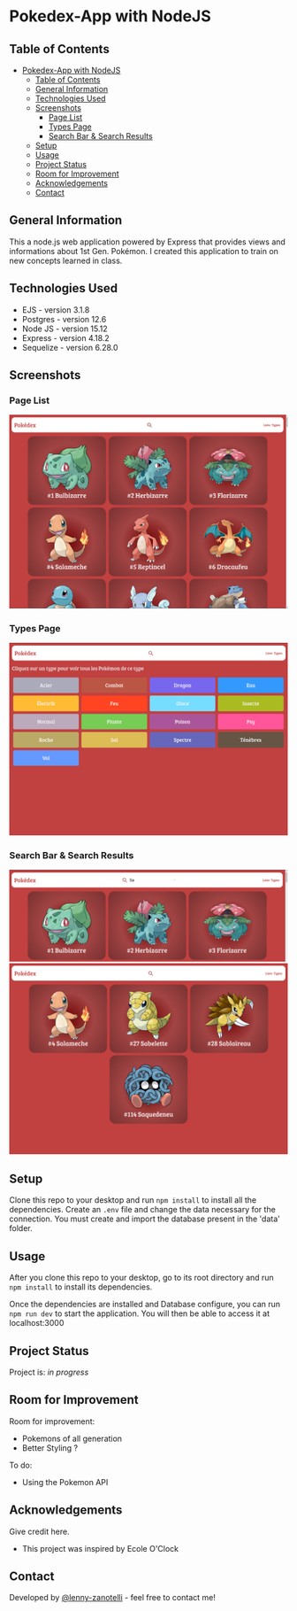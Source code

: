 # Pokedex-App with NodeJS

## Table of Contents
- [Pokedex-App with NodeJS](#pokedex-app-with-nodejs)
  - [Table of Contents](#table-of-contents)
  - [General Information](#general-information)
  - [Technologies Used](#technologies-used)
  - [Screenshots](#screenshots)
    - [Page List](#page-list)
    - [Types Page](#types-page)
    - [Search Bar \& Search Results](#search-bar--search-results)
  - [Setup](#setup)
  - [Usage](#usage)
  - [Project Status](#project-status)
  - [Room for Improvement](#room-for-improvement)
  - [Acknowledgements](#acknowledgements)
  - [Contact](#contact)



## General Information
  This a node.js web application powered by Express that provides views and informations about 1st Gen. Pokémon.
  I created this application to train on new concepts learned in class.


## Technologies Used
- EJS - version 3.1.8
- Postgres - version 12.6
- Node JS - version 15.12
- Express - version 4.18.2
- Sequelize - version 6.28.0

## Screenshots

### Page List
![Page List](./screenshot/liste_page.png)

### Types Page
![Types Page](./screenshot/types_page.png)

### Search Bar & Search Results
![Search Bar](./screenshot/search_bar.png)
![Search Results](./screenshot/search_results.png)


## Setup
Clone this repo to your desktop and run `npm install` to install all the dependencies.
Create an `.env` file and change the data necessary for the connection.
You must create and import the database present in the 'data' folder. 

## Usage
After you clone this repo to your desktop, go to its root directory and run `npm install` to install its dependencies.

Once the dependencies are installed and Database configure, you can run  `npm run dev` to start the application. You will then be able to access it at localhost:3000

## Project Status
Project is: _in progress_


## Room for Improvement

Room for improvement:
- Pokemons of all generation
- Better Styling ?

To do:
- Using the Pokemon API


## Acknowledgements
Give credit here.
- This project was inspired by Ecole O'Clock


## Contact
Developed by [@lenny-zanotelli](https://www.linkedin.com/in/lenny-zanotelli/) - feel free to contact me!

